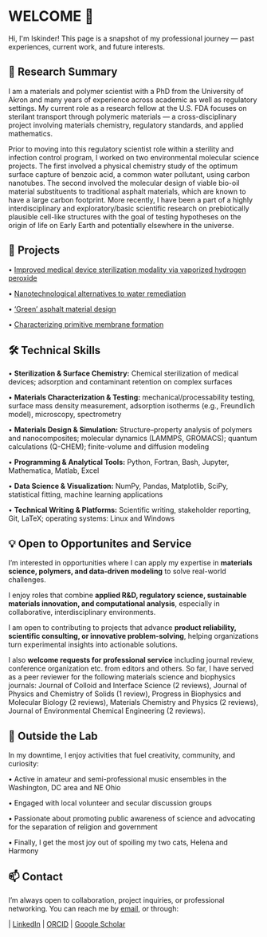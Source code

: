 # WELCOME 👋
Hi, I'm Iskinder! This page is a snapshot of my professional journey — past experiences, current work, and future interests.

## 🔬 Research Summary

I am a materials and polymer scientist with a PhD from the University of Akron and many years of experience across academic as well as regulatory settings. My current role as a research fellow at the U.S. FDA focuses on sterilant transport through polymeric materials — a cross-disciplinary project involving materials chemistry, regulatory standards, and applied mathematics.

Prior to moving into this regulatory scientist role within a sterility and infection control program, I worked on two environmental molecular science projects. The first involved a physical chemistry study of the optimum surface capture of benzoic acid, a common water pollutant, using carbon nanotubes. The second involved the molecular design of viable bio-oil material substituents to traditional asphalt materials, which are known to have a large carbon footprint. More recently, I have been a part of a highly interdisciplinary and exploratory/basic scientific research on prebiotically plausible cell-like structures with the goal of testing hypotheses on the origin of life on Early Earth and potentially elsewhere in the universe.

## 📂 Projects

• [Improved medical device sterilization modality via vaporized hydrogen peroxide](project-sterilization.md)
  
• [Nanotechnological alternatives to water remediation](project-water.md)

• [‘Green’ asphalt material design](project-asphalt.md)

• [Characterizing primitive membrane formation](project-membranes.md)

## 🛠️ Technical Skills

•	**Sterilization & Surface Chemistry:** Chemical sterilization of medical devices; adsorption and contaminant retention on complex surfaces

•	**Materials Characterization & Testing:** mechanical/processability testing, surface mass density measurement, adsorption isotherms (e.g., Freundlich model), microscopy, spectrometry

•	**Materials Design & Simulation:** Structure–property analysis of polymers and nanocomposites; molecular dynamics (LAMMPS, GROMACS); quantum calculations (Q-CHEM); finite-volume and diffusion modeling

•	**Programming & Analytical Tools:** Python, Fortran, Bash, Jupyter, Mathematica, Matlab, Excel

•	**Data Science & Visualization:** NumPy, Pandas, Matplotlib, SciPy, statistical fitting, machine learning applications

•	**Technical Writing & Platforms:** Scientific writing, stakeholder reporting, Git, LaTeX; operating systems: Linux and Windows

## 💡 Open to Opportunites and Service

I’m interested in opportunities where I can apply my expertise in **materials science, polymers, and data-driven modeling** to solve real-world challenges.  

I enjoy roles that combine **applied R&D, regulatory science, sustainable materials innovation, and computational analysis**, especially in collaborative, interdisciplinary environments.  

I am open to contributing to projects that advance **product reliability, scientific consulting, or innovative problem-solving**, helping organizations turn experimental insights into actionable solutions.

I also **welcome requests for professional service** including journal review, conference organization etc. from editors and others. So far, I have served as a peer reviewer for the following materials science and biophysics journals: Journal of Colloid and Interface Science (2 reviews), Journal of Physics and Chemistry of Solids (1 review), Progress in Biophysics and Molecular Biology (2 reviews), Materials Chemistry and Physics (2 reviews), Journal of Environmental Chemical Engineering (2 reviews). 

## 🎷 Outside the Lab

In my downtime, I enjoy activities that fuel creativity, community, and curiosity:  

• Active in amateur and semi-professional music ensembles in the Washington, DC area and NE Ohio 

• Engaged with local volunteer and secular discussion groups  

• Passionate about promoting public awareness of science and advocating for the separation of religion and government 

• Finally, I get the most joy out of spoiling my two cats, Helena and Harmony


## 📫 Contact

I’m always open to collaboration, project inquiries, or professional networking. You can reach me by [email](mailto:connectwithiskinder@gmail.com), or through:  

| [LinkedIn](https://www.linkedin.com/in/IskinderA) | [ORCID](https://orcid.org/0000-0001-7284-1632) | [Google Scholar](https://scholar.google.com/citations?user=lcbbnUoAAAAJ&hl=en&oi=ao)  


